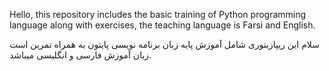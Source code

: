 Hello, this repository includes the basic training of Python programming language along with exercises, the teaching language is Farsi and English.


سلام این ریپازیتوری شامل آموزش پایه زبان برنامه نویسی پایتون به همراه تمرین است زبان آموزش فارسی و انگلیسی میباشد.